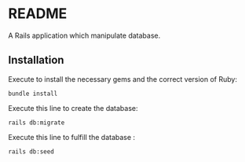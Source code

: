 # README
A Rails application which manipulate database.

## Installation

Execute to install the necessary gems and the correct version of Ruby:
```
bundle install
```

Execute this line to create the database:
```
rails db:migrate
```


Execute this line to fulfill the database :
```
rails db:seed
```
